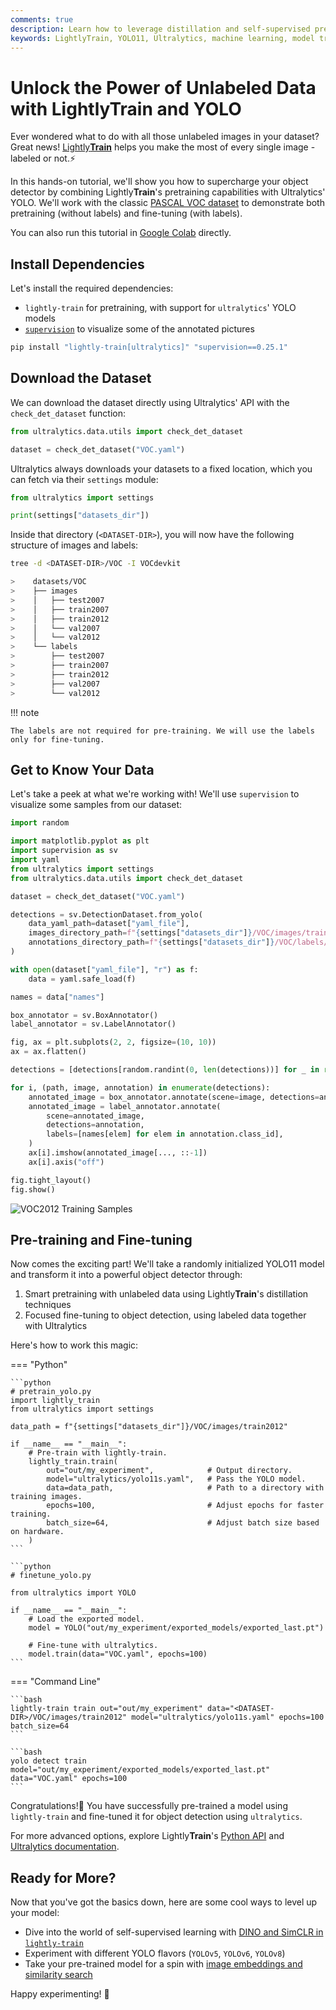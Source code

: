 ```yaml
---
comments: true
description: Learn how to leverage distillation and self-supervised pretraining with LightlyTrain to leverage all your unlabeled data.
keywords: LightlyTrain, YOLO11, Ultralytics, machine learning, model training, data science, computer vision, self-supervised learning, distillation, DINOv2, DINO, object detection
---
```


# Unlock the Power of Unlabeled Data with Lightly**Train** and YOLO

Ever wondered what to do with all those unlabeled images in your dataset? Great news! [Lightly**Train**](https://github.com/lightly-ai/lightly-train) helps you make the most of every single image - labeled or not.⚡️

In this hands-on tutorial, we'll show you how to supercharge your object detector by combining Lightly**Train**'s pretraining capabilities with Ultralytics' YOLO. We'll work with the classic [PASCAL VOC dataset](http://host.robots.ox.ac.uk/pascal/VOC/) to demonstrate both pretraining (without labels) and fine-tuning (with labels).

You can also run this tutorial in [Google Colab](https://colab.research.google.com/github/lightly-ai/lightly-train/blob/main/examples/notebooks/ultralytics_yolo.ipynb) directly.

## Install Dependencies

Let's install the required dependencies:

- `lightly-train` for pretraining, with support for `ultralytics`' YOLO models
- [`supervision`](https://github.com/roboflow/supervision) to visualize some of the annotated pictures

```bash
pip install "lightly-train[ultralytics]" "supervision==0.25.1"
```

## Download the Dataset

We can download the dataset directly using Ultralytics' API with the `check_det_dataset` function:

```python
from ultralytics.data.utils import check_det_dataset

dataset = check_det_dataset("VOC.yaml")
```

Ultralytics always downloads your datasets to a fixed location, which you can fetch via their `settings` module:

```python
from ultralytics import settings

print(settings["datasets_dir"])
```

Inside that directory (`<DATASET-DIR>`), you will now have the following structure of images and labels:

```bash
tree -d <DATASET-DIR>/VOC -I VOCdevkit

>    datasets/VOC
>    ├── images
>    │   ├── test2007
>    │   ├── train2007
>    │   ├── train2012
>    │   └── val2007
>    │   └── val2012
>    └── labels
>        ├── test2007
>        ├── train2007
>        ├── train2012
>        ├── val2007
>        └── val2012
```

!!! note

    The labels are not required for pre-training. We will use the labels only for fine-tuning.

## Get to Know Your Data

Let's take a peek at what we're working with! We'll use `supervision` to visualize some samples from our dataset:

```python
import random

import matplotlib.pyplot as plt
import supervision as sv
import yaml
from ultralytics import settings
from ultralytics.data.utils import check_det_dataset

dataset = check_det_dataset("VOC.yaml")

detections = sv.DetectionDataset.from_yolo(
    data_yaml_path=dataset["yaml_file"],
    images_directory_path=f"{settings["datasets_dir"]}/VOC/images/train2012",
    annotations_directory_path=f"{settings["datasets_dir"]}/VOC/labels/train2012",
)

with open(dataset["yaml_file"], "r") as f:
    data = yaml.safe_load(f)

names = data["names"]

box_annotator = sv.BoxAnnotator()
label_annotator = sv.LabelAnnotator()

fig, ax = plt.subplots(2, 2, figsize=(10, 10))
ax = ax.flatten()

detections = [detections[random.randint(0, len(detections))] for _ in range(4)]

for i, (path, image, annotation) in enumerate(detections):
    annotated_image = box_annotator.annotate(scene=image, detections=annotation)
    annotated_image = label_annotator.annotate(
        scene=annotated_image,
        detections=annotation,
        labels=[names[elem] for elem in annotation.class_id],
    )
    ax[i].imshow(annotated_image[..., ::-1])
    ax[i].axis("off")

fig.tight_layout()
fig.show()
```

![VOC2012 Training Samples](https://github.com/lightly-ai/lightly-train/blob/main/docs/source/tutorials/yolo/samples_VOC_train2012.png)

## Pre-training and Fine-tuning

Now comes the exciting part! We'll take a randomly initialized YOLO11 model and transform it into a powerful object detector through:
1. Smart pretraining with unlabeled data using Lightly**Train**'s distillation techniques
2. Focused fine-tuning to object detection, using labeled data together with Ultralytics

Here's how to work this magic:

=== "Python"

    ```python
    # pretrain_yolo.py
    import lightly_train
    from ultralytics import settings

    data_path = f"{settings["datasets_dir"]}/VOC/images/train2012"

    if __name__ == "__main__":
        # Pre-train with lightly-train.
        lightly_train.train(
            out="out/my_experiment",            # Output directory.
            model="ultralytics/yolo11s.yaml",   # Pass the YOLO model.
            data=data_path,                     # Path to a directory with training images.
            epochs=100,                         # Adjust epochs for faster training.
            batch_size=64,                      # Adjust batch size based on hardware.
        )
    ```

    ```python
    # finetune_yolo.py

    from ultralytics import YOLO

    if __name__ == "__main__":
        # Load the exported model.
        model = YOLO("out/my_experiment/exported_models/exported_last.pt")

        # Fine-tune with ultralytics.
        model.train(data="VOC.yaml", epochs=100)
    ```

=== "Command Line"

    ```bash
    lightly-train train out="out/my_experiment" data="<DATASET-DIR>/VOC/images/train2012" model="ultralytics/yolo11s.yaml" epochs=100 batch_size=64
    ```

    ```bash
    yolo detect train model="out/my_experiment/exported_models/exported_last.pt" data="VOC.yaml" epochs=100
    ```

Congratulations!🥳 You have successfully pre-trained a model using `lightly-train` and fine-tuned it for object detection using `ultralytics`.

For more advanced options, explore Lightly**Train**'s [Python API](https://docs.lightly.ai/train/stable/python_api/index.html) and [Ultralytics documentation](https://docs.ultralytics.com).

## Ready for More?

Now that you've got the basics down, here are some cool ways to level up your model:

- Dive into the world of self-supervised learning with [DINO and SimCLR in `lightly-train`](https://docs.lightly.ai/train/stable/methods/index.html)
- Experiment with different YOLO flavors (`YOLOv5`, `YOLOv6`, `YOLOv8`)
- Take your pre-trained model for a spin with [image embeddings and similarity search](https://docs.lightly.ai/train/stable/embed.html)

Happy experimenting! 🚀
